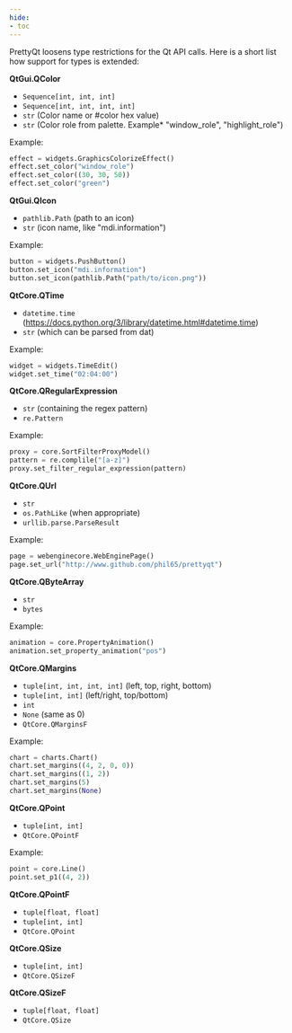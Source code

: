 ```yaml
---
hide:
- toc
---
```


PrettyQt loosens type restrictions for the Qt API calls. Here is a short list how support for types is extended:


**QtGui.QColor**

* `Sequence[int, int, int]`
* `Sequence[int, int, int, int]`
* `str` (Color name or #color hex value)
* `str` (Color role from palette. Example* "window_role", "highlight_role")

Example:
```py
effect = widgets.GraphicsColorizeEffect()
effect.set_color("window_role")
effect.set_color((30, 30, 50))
effect.set_color("green")
```

**QtGui.QIcon**

* `pathlib.Path` (path to an icon)
* `str` (icon name, like "mdi.information")

Example:
```py
button = widgets.PushButton()
button.set_icon("mdi.information")
button.set_icon(pathlib.Path("path/to/icon.png"))
```

**QtCore.QTime**

* `datetime.time` (https://docs.python.org/3/library/datetime.html#datetime.time)
* `str` (which can be parsed from dat)

Example:
```py
widget = widgets.TimeEdit()
widget.set_time("02:04:00")
```

**QtCore.QRegularExpression**

* `str` (containing the regex pattern)
* `re.Pattern`

Example:
```py
proxy = core.SortFilterProxyModel()
pattern = re.complile("[a-z]")
proxy.set_filter_regular_expression(pattern)
```

**QtCore.QUrl**

* `str`
* `os.PathLike` (when appropriate)
* `urllib.parse.ParseResult`

Example:
```py
page = webenginecore.WebEnginePage()
page.set_url("http://www.github.com/phil65/prettyqt")
```

**QtCore.QByteArray**

* `str`
* `bytes`

Example:
```py
animation = core.PropertyAnimation()
animation.set_property_animation("pos")
```

**QtCore.QMargins**

* `tuple[int, int, int, int]` (left, top, right, bottom)
* `tuple[int, int]` (left/right, top/bottom)
* `int`
* `None` (same as 0)
* `QtCore.QMarginsF`

Example:
```py
chart = charts.Chart()
chart.set_margins((4, 2, 0, 0))
chart.set_margins((1, 2))
chart.set_margins(5)
chart.set_margins(None)
```

**QtCore.QPoint**

* `tuple[int, int]`
* `QtCore.QPointF`

Example:
```py
point = core.Line()
point.set_p1((4, 2))
```

**QtCore.QPointF**

* `tuple[float, float]`
* `tuple[int, int]`
* `QtCore.QPoint`

**QtCore.QSize**

* `tuple[int, int]`
* `QtCore.QSizeF`

**QtCore.QSizeF**

* `tuple[float, float]`
* `QtCore.QSize`

